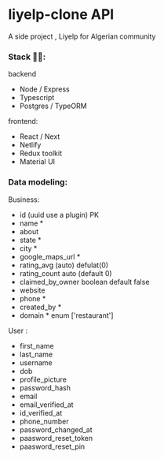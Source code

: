# liyelp-clone API
A side project , Liyelp for Algerian community


### Stack 🐱‍💻:

backend

- Node / Express
- Typescript
- Postgres / TypeORM

frontend:

- React / Next
- Netlify
- Redux toolkit
- Material UI

### Data modeling:

Business:

- id (uuid use a plugin) PK
- name *
- about
- state *
- city *
- google_maps_url *
- rating_avg (auto) defulat(0)
- rating_count auto (default 0)
- claimed_by_owner boolean default false
- website
- phone *
- created_by *
- domain * enum ['restaurant']

User : 

- first_name
- last_name
- username
- dob
- profile_picture
- password_hash
- email
- email_verified_at
- id_verified_at
- phone_number
- password_changed_at
- paasword_reset_token
- paasword_reset_pin
